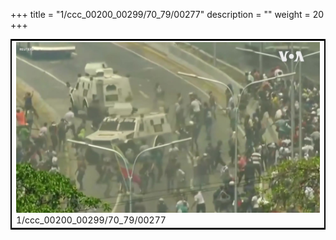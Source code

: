 +++
title = "1/ccc_00200_00299/70_79/00277"
description = ""
weight = 20
+++

<table style="border:2px solid black;max-width:800px;max-height:800px;" 
><tr><td>
<img class="center-fit-jpg"
src="/jpg_/aaa_20190430_NxaOmWaI8sI_00276.jpg">
1/ccc_00200_00299/70_79/00277
</img></td></tr></table>

